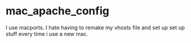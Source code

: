 mac_apache_config
=================

I use macports.  I hate having to remake my vhosts file and set up set up stuff every time i use a new mac.